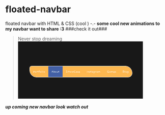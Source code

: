 # floated-navbar
floated navbar with HTML &amp; CSS (cool ) -.-
**some cool new animations to my navbar want to share :3**
###check it out###
> Never stop dreaming 
![animated navbar by zaid alzyoud](navbar.gif)

***up coming new navbar look watch out***
